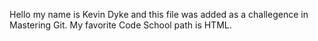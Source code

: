 Hello my name is Kevin Dyke and this file was added as a challegence in Mastering Git. My favorite Code School path is HTML.